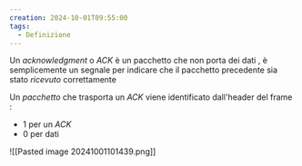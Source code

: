 ```yaml
---
creation: 2024-10-01T09:55:00
tags:
  - Definizione
---
```

Un *acknowledgment* o *ACK* è un pacchetto che non porta dei dati , è semplicemente un segnale per indicare che il pacchetto precedente sia stato *ricevuto* correttamente 

Un *pacchetto* che trasporta un *ACK* viene identificato dall'header del frame : 
+ 1 per un *ACK*
+ 0 per dati

![[Pasted image 20241001101439.png]]

